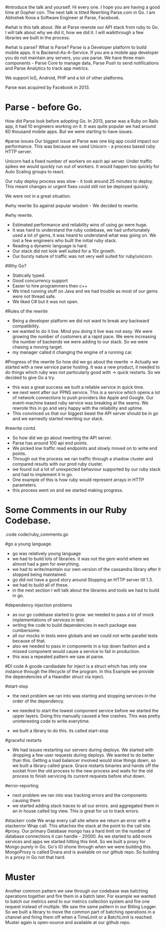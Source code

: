 #introduce the talk and yourself.
Hi every one. I hope you are having a good time at Gopher con. The next talk is titled Rewriting Parse.com in Go.
I am Abhishek Kona a Software Engineer at Parse, Facebook.

#what is this talk about.
We at Parse rewrote our API stack from ruby to Go. I
will talk about why we did it, how we did it. I will walkthrough a few libraries we built in the process.

#what is parse?
What is Parse? Parse is a Developer platform to build mobile apps. It is Backend-As-A-Service. If you are a mobile app developer you do not maintain any servers, you use parse. We have three main components - Parse Core to manage data, Parse Push to send notifications and Parse Analytics to track app metrics.

We support IoS, Android, PHP and a lot of other platforms.

Parse was acquired by Facebook in 2013.

# Parse - before Go.
How did Parse look before adopting Go. In 2013, parse was a Ruby on Rails app, it had 10 engineers working on it. It was quite popular we had around 60 thousand mobile apps. But we were starting to have issues.

#parse issues
Our biggest issue at Parse was one big app could impact our performance. This was because we used Unicorn - a process based ruby HTTP server.

Unicorn had a fixed number of workers on each api server. Under traffic spikes we would quickly run out of workers. It would happen too quickly for Auto Scaling groups to react.

Our ruby deploy process was slow - it took around 25 minutes to deploy. This meant changes or urgent fixes could still not be deployed quickly.

We were not in a great situation.

#why rewrite
So against popular wisdom - We decided to rewrite.


#why rewrite.
* Estimated performance and reliability wins of using go were huge.
* It was hard to understand the ruby codebase, we had unfortunately used a lot of gems, it was heard to understand what was going on.
We lost a few engineers who built the initial ruby stack.
* Reading a dynamic language is hard.
* Our stack did not look well suited for a 10x growth.
* Our bursty nature of traffic was not very well suited for ruby/unicorn.

#Why Go?
- Statically typed.
- Good concurrency support
- Easier to hire programmers then c++
- We tried running stuff on Java and we had trouble as most of our gems were not thread safe.
- We liked C# but it was not open.

#Rules of the rewrite
- Being a developer platform we did not want to break any backward compatibility.
- we wanted to do it live. Mind you doing it live was not easy. We were growing the number of customers at
a rapid pace. We were increasing the number of backends we were adding to our stack. So we were chasing a moving target.
- my manager called it changing the engine of a running car.

#Progress of the rewrite
So how did we go about the rewrite ->
Actually we started with a new service parse hosting. It was a new product, it needed to do things which ruby was not particularly good with -> quick restarts.
So we decided to give Go a try.
* this was a great success we built a reliable service in quick time.
* we next went after our PPNS service. This is a service which opens a lot of network connections to push providers like Apple and Google. Our event-machine based ruby service was breaking at the seams. We rewrote this in go and very happy with the reliability and uptime.
* This convinced us that our biggest beast the API server should be in go and we earnestly started rewriting our stack.

#rewrite contd.
* So how did we go about rewriting the API server.
* Parse has around 100 api end points.
* We picked low traffic read endpoints and slowly moved on to write end points.
* Through out the process we ran traffic through a shadow cluster and compared results with our prod ruby cluster.
* we found out a lot of unexpected behaviour supported by our ruby stack and had to implement it in go.
* One example of this is how ruby would represent arrays in HTTP parameters.
* this process went on and we started making progress.

# Some Comments in our Ruby Codebase.
.code code/ruby_comments.go

#go a young language.
- go was relatively young language
- we had to build lots of libraries. it was not the gem world where we almost had a gem for everything.
- we had to write/maintain our own version of the cassandra library after it stopped being maintained.
- go did not have a good story around Stopping an HTTP server till 1.3.
- we had to build all of these.
- in the next section I will talk about the libraries and tools we had to build in go.

#dependency injection problems
- as our go codebase started to grow. we needed to pass a lot of mock implementations of services in test.
- writing the code to build dependencies in each package was cumbersome.
- all our mocks in tests were globals and we could not write parallel tests because of that.
- also we needed to pass in components in a top down fashion and a missed component would cause a service to fail in production.
- this was a repeated pattern we saw at parse.

#DI code
A goode candiadate for inject is a struct which has only one instance through the lifecycle of the program. In this Example we provide the dependencies of a Haandler struct via inject.

#start-stop
- the next problem we ran into was starting and stopping services in the order of the dependency.
- we needed to start the lowest component service before we started the upper layers. Doing this manually caused a few crashes. This was pretty uninteresting code to write everytime.

- we built a library to do this. its called start-stop

#graceful restarts
- We had issues restarting our servers during deploys. We started with dropping a few user requests during deploys. We wanted to do better than this. Getting a load balancer involved would slow things down, so we built a library called grace. Grace restarts binaries and hands off the socket from the old process to the new process and waits for the old process to finish servicing its current requests before shut down.

#error-reporting
- next problem we ran into was tracking errors and the components causing them
- we started adding stack traces to all our errors. and aggregated them in an in house called log view. This is great for us to track errors.

#stackerr code
We wrap every call site where we return an error with a stackerror Wrap call. This attaches the stack at the point to the call site.
#proxy.
Our primary Database mongo has a hard limit on the number of database connections it can handle - 20000. As we started to add more services and apps we started hitting this limit. So we built a proxy for Mongo purely in Go. Go's IO shone through when we were building this. MongoProxy is called Dvara and is available on our github repo. So building in a proxy in Go not that hard.

# Muster

Another common pattern we saw through our codebase was batching operations together and fire them in a batch later. For example we wanted to batch our metrics send to our metrics collection system and fire one request instead of multiple. We saw the same pattern in our Billing Logger. So we built a library to move the common part of batching operations in a channel and firing them off when a TimeLimit or a BatchLimit is reached. Muster again is open-source and available at our github repo.
